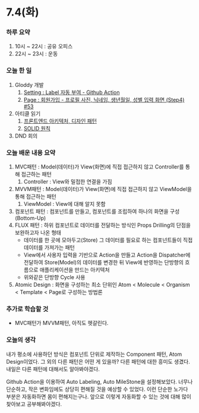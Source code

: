 # 7.4(화)

### 하루 요약

1. 10시 ~ 22시 : 공유 오피스
2. 22시 ~ 23시 : 운동

### 오늘 한 일

1. Gloddy 개발
   1. [Setting : Label 자동 부여 - Github Action](https://github.com/gloddy-dev/gloddy-client/pull/56)
   2. [Page : 회원가입 - 프로필 사진, 닉네임, 생년월일, 성별 입력 화면 (Step4) #53](https://github.com/gloddy-dev/gloddy-client/pull/53)
2. 아티클 읽기
   1. [프론트엔드 아키텍처, 디자인 패턴](https://github.com/Self-Driven-Development/TIL/blob/main/%EB%B0%95%EA%B7%9C%EC%84%B1/Memo/Project/%ED%94%84%EB%A1%A0%ED%8A%B8%EC%97%94%EB%93%9C%20%EC%95%84%ED%82%A4%ED%85%8D%EC%B2%98%2C%20%EB%94%94%EC%9E%90%EC%9D%B8%20%ED%8C%A8%ED%84%B4.md)
   2. [SOLID 원칙](https://github.com/Self-Driven-Development/TIL/blob/main/%EB%B0%95%EA%B7%9C%EC%84%B1/Memo/Project/SOLID.md)
3. DND 회의

### 오늘 배운 내용 요약

1. MVC패턴 : Model(데이터)가 View(화면)에 직접 접근하지 않고 Controller를 통해 접근하는 패턴
   1. Controller : View와 밀접한 연결을 가짐
2. MVVM패턴 : Model(데이터)가 View(화면)에 직접 접근하지 않고 ViewModel을 통해 접근하는 패턴
   1. ViewModel : View에 대해 알지 못함
3. 컴포넌트 패턴 : 컴포넌트를 만들고, 컴포넌트를 조립하여 하나의 화면을 구성(Bottom-Up)
4. FLUX 패턴 : 하위 컴포넌트로 데이터를 전달하는 방식인 Props Drilling의 단점을 보완하고자 나온 형태
   - 데이터를 한 곳에 모아두고(Store) 그 데이터를 필요로 하는 컴포넌트들이 직접 데이터를 가져가는 패턴
   - View에서 사용자 입력을 기반으로 Action을 만들고 Action을 Dispatcher에 전달하여 Store(Model)의 데이터를 변경한 뒤 View에 반영하는 단방향의 흐름으로 애플리케이션을 만드는 아키텍처
   - 위와같은 단방향 Cycle 사용
5. Atomic Design : 화면을 구성하는 최소 단위인 Atom < Molecule < Organism < Template < Page로 구성하는 방법론

### 추가로 학습할 것

- MVC패턴가 MVVM패턴, 아직도 헷갈린다.

### 오늘의 생각

내가 평소에 사용하던 방식은 컴포넌트 단위로 제작하는 Component 패턴, Atom Design이었다. 그 외의 다른 패턴은 어떤 게 있을까? 다른 패턴에 대한 흥미도 생겼다. 내일은 다른 패턴에 대해서도 알아봐야겠다.

Github Action을 이용하여 Auto Labeling, Auto MileStone을 설정해보았다. 너무나 단순하고, 작은 변화임에도 상당히 편해질 것을 예상할 수 있었다. 이런 단순한 노가다 부분은 자동화하면 몸이 편해지는구나. 앞으로 이렇게 자동화할 수 있는 것에 대해 많이 찾아보고 공부해봐야겠다.
